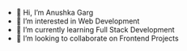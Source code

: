- 👋 Hi, I’m Anushka Garg
- 👀 I’m interested in Web Development
- 🌱 I’m currently learning Full Stack Development
- 💞️ I’m looking to collaborate on Frontend Projects


<!---
anrey0105/anrey0105 is a ✨ special ✨ repository because its `README.md` (this file) appears on your GitHub profile.
You can click the Preview link to take a look at your changes.
--->
